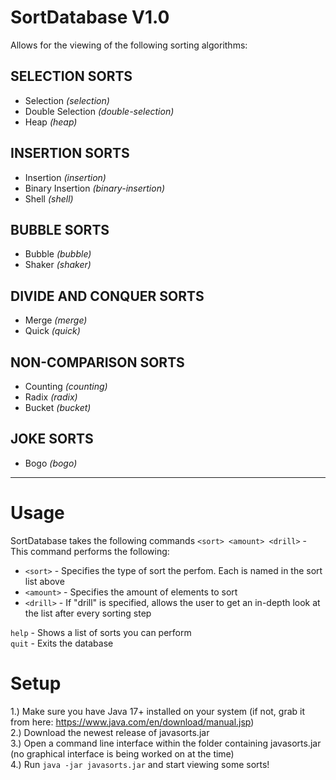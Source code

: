 # SortDatabase V1.0
Allows for the viewing of the following sorting algorithms:

SELECTION SORTS
--
- Selection _(selection)_
- Double Selection _(double-selection)_
- Heap _(heap)_

INSERTION SORTS
---
- Insertion _(insertion)_
- Binary Insertion _(binary-insertion)_
- Shell _(shell)_

BUBBLE SORTS
---
- Bubble _(bubble)_
- Shaker _(shaker)_

DIVIDE AND CONQUER SORTS
---
- Merge _(merge)_
- Quick _(quick)_

NON-COMPARISON SORTS
---
- Counting _(counting)_
- Radix _(radix)_
- Bucket _(bucket)_

JOKE SORTS
---
- Bogo _(bogo)_
---
# Usage
SortDatabase takes the following commands
```<sort> <amount> <drill>``` - This command performs the following:
- ```<sort>``` - Specifies the type of sort the perfom. Each is named in the sort list above
- ```<amount>``` - Specifies the amount of elements to sort
- ```<drill>``` - If "drill" is specified, allows the user to get an in-depth look at the list after every sorting step

```help``` - Shows a list of sorts you can perform<br>
```quit``` - Exits the database

# Setup
1.) Make sure you have Java 17+ installed on your system (if not, grab it from here: https://www.java.com/en/download/manual.jsp)<br>
2.) Download the newest release of javasorts.jar<br>
3.) Open a command line interface within the folder containing javasorts.jar (no graphical interface is being worked on at the time)<br>
4.) Run ```java -jar javasorts.jar``` and start viewing some sorts!<br>
